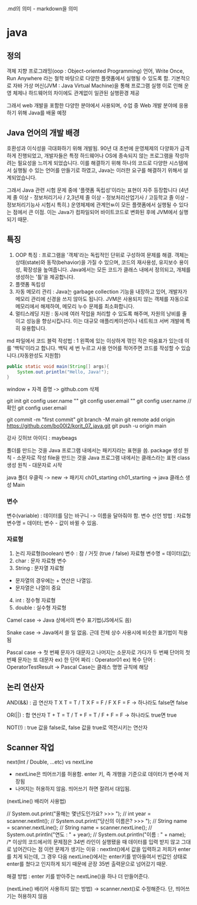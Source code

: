 .md의 의미 - markdown을 의미

# java
## 정의

객체 지향 프로그래밍(oop : Object-oriented Programming) 언어, Write Once,
Run Anywhere 라는 철학 바탕으로 다양한 플랫폼에서 실행될 수 있도록 함.
기본적으로 자바 가상 머신(JVM : Java Virtual Machine)을 통해 프로그램 실행
이로 인해 운영 체제나 하드웨어의 차이에도 관계없이 일관된 실행환경 제공

그래서 web 개발을 포함한 다양한 분야에서 사용되며,
수업 중 Web 개발 분야에 응용하기 위해 Java를 배울 예정

## Java 언어의 개발 배경

호환성과 이식성을 극대화하기 위해 개발됨. 90년 대 초반에 운영체제의 다양화가
급격하게 진행되었고, 개발자들은 특정 하드웨어나 OS에 종속되지 않는 프로그램을
작성하려는 필요성을 느끼게 되었습니다. 이를 해결하기 위해 하나의 코드로 
다양한 시스템에서 실행될 수 있는 언어를 만들기로 하였고, Java는 이러한 요구를
해결하기 위해서 설계되었습니다.

그래서 Java 관련 시험 문제 중에 '플랫폼 독립성'이라는 표현이 자주 등장합니다
(4년제 졸 이상 - 정보처리기사 / 2,3년제 졸 이상 - 정보처리산업기사 /
고등학교 졸 이상 - 정보처리기능사 시험시 특히.)
운영체제에 관계언ㅄ이 모든 플랫폼에서 실행될 수 있다는 점에서 큰 이점.
이는 Java가 컴파일되어 바이트코드로 변화된 후에 JVM에서 실행되기 때문.

## 특징
1. OOP 특징 : 프로그램을 '객체'라는 독립적인 단위로 구성하여 문제를 해결.
    객체는 상태(state)와 동작(behavior)을 가질 수 있으며, 코드의 재사용성,
    유지보수 용이성, 확장성을 높여줍니다. Java에서는 모든 코드가 클래스 내에서
    정의되고, 개체를 생성하는 '틀'을 제공합니다.
2. 플랫폼 독립성
3. 자동 메모리 관리 : Java는 garbage collection 기능을 내장하고 있어,
    개발자가 메모리 관리에 신경을 쓰지 않아도 됩니다. JVM은 사용되지 않는
    객체를 자동으로 메모리에서 해제하여, 메모리 누수 문제를 최소화합니다.
4. 멀티스레딩 지원 : 동시에 여러 작업을 처리할 수 있도록 해주며, 자원의 낭비를
    줄이고 성능을 향상시킵니다. 이는 대규모 애플리케이션이나 네트워크 서버 개발에
    특히 유용합니다.

md 파일에서 코드 블럭 작성법 : 1 왼쪽에 있는 이상하게 꺾인 작은 따옴표가 있는데
이를 '백틱'이라고 합니다. 백틱 세 번 누르고 사용 언어를 적어주면
코드를 작성할 수 있습니다.(자동완성도 지원함)
```java
public static void main(String[] args){
    System.out.println("Hello, Java!");
}
```
window + 자격 증명 -> github.com 삭제

git init
git config user.name ""
git config user.email ""
git config user.name // 확인
git config user.email

    
git commit -m "first commit"
git branch -M main
git remote add origin https://github.com/bo00l2/korit_07_java.git
git push -u origin main

강사 깃허브 아이디 : maybeags

폴더를 만드는 것을 Java 프로그램 내에서는 패키지라는 표현을 씀.
package 생성 원칙 - 소문자로 작성
file을 만드는 것을 Java 프로그램 내에서는 클래스라는 표현
class 생성 원칙 - 대문자로 시작

java 폴더 우클릭 -> new -> 패키지
ch01_starting
ch01_starting -> java 클래스 생성
Main

### 변수
변수(variable) : 데이터를 담는 바구니 -> 이름을 달아줘야 함.
변수 선언 방법 :
자료형 변수명 = 데이터;
변수 - 값이 바뀔 수 있음.

### 자료형
1. 논리 자료형(boolean) 변수 : 참 / 거짓 (true / false)
   자료형 변수명 = 데이터(값);
2. char : 문자 자료형 변수
3. String : 문자열 자료형
- 문자열의 경우에는 + 연산은 나열임.
- 문자열은 나열이 중요
4. int : 정수형 자료형
5. double : 실수형 자료형

Camel case 
-> Java 상에서의 변수 표기법(JS에서도 씀)

Snake case 
-> Java에서 쓸 일 없음. 근데 전체 상수 사용시에 비슷한 표기법이 적용됨

Pascal case
-> 첫 번째 문자가 대문자고 나머지는 소문자로 가다가 두 번째 단어의 첫 번째 문자는 또 대문자
ex) 한 단어 짜리 : Operator01
ex) 복수 단어 : OperatorTestResult  -> Pascal Case는 클래스 명명 규칙에 해당

## 논리 연산자 
AND(&&) : 곱 연산자 T X T = T / T X F = F / F X F = F -> 하나라도 false면 false

OR(||) : 합 연산자 T + T = T / T + F = T / F + F = F -> 하나라도 true면 true

NOT(!) : true 값을 false로, false 값을 true로 역전시키는 연산자

## Scanner 작업

next(Int / Double, ...etc) vs nextLine
- nextLine은 띄어쓰기를 허용함. enter 키, 즉 개행을 기준으로 데이터가 변수에 저장됨
- 나머지는 허용하지 않음. 띄어쓰기 하면 잘려서 대입됨.


(nextLine() 배리어 사용법)

//        System.out.print("올해는 몇년도인가요? >>> ");
//        int year = scanner.nextInt();
//        System.out.print("당신의 이름은? >>> ");
//        String name = scanner.nextLine();
//        String name = scanner.nextLine();
//        System.out.println("연도 : " + year);
//        System.out.println("이름 : " + name);
/*
이상의 코드에서의 문제점은 34번 라인이 실행됐을 때 데이터를 입력 받지 않고
그대로 넘어간다는 점
이런 문제가 생기는 이유 :
nextInt()에서 값을 입력하고 저희가 enter를 치게 되는데, 
그 경우 다음 nextLine()에서는 enter키를 받아들여서 빈값인 상태로 enter를 쳤다고
인지하게 되기 때문에 곧장 35번 출력문으로 넘어갔기 때문.

해결 방법 : enter 키를 받아주는 nextLine()을 하나 더 만들어준다.

(nextLine() 배리어 사용하지 않는 방법) -> scanner.next()로 수정해준다.
단, 띄어쓰기는 허용하지 않음